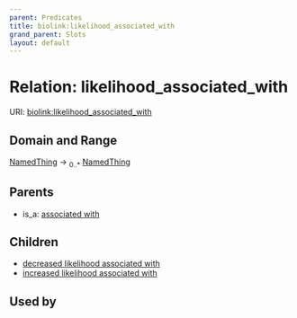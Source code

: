 ```yaml
---
parent: Predicates
title: biolink:likelihood_associated_with
grand_parent: Slots
layout: default
---
```


# Relation: likelihood_associated_with




URI: [biolink:likelihood_associated_with](https://w3id.org/biolink/vocab/likelihood_associated_with)

## Domain and Range

[NamedThing](NamedThing.md) ->  <sub>0..\*</sub> [NamedThing](NamedThing.md)

## Parents

 *  is_a: [associated with](associated_with.md)

## Children

 *  [decreased likelihood associated with](decreased_likelihood_associated_with.md)
 *  [increased likelihood associated with](increased_likelihood_associated_with.md)

## Used by

